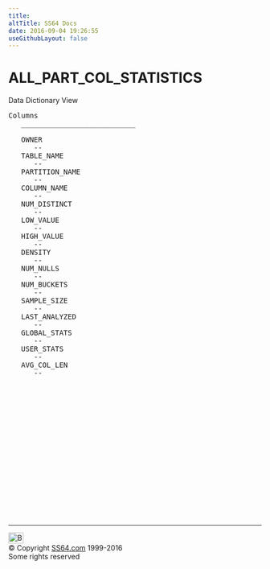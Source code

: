 ```yaml
---
title:
altTitle: SS64 Docs
date: 2016-09-04 19:26:55
useGithubLayout: false
---
```

<!-- #BeginLibraryItem "/Library/head_orad.lbi" --><!-- #EndLibraryItem --><h1>ALL_PART_COL_STATISTICS </h1><p> Data Dictionary View </p> 
 
<pre>Columns
   ___________________________
 
   OWNER
      --
   TABLE_NAME
      --
   PARTITION_NAME
      --
   COLUMN_NAME
      --
   NUM_DISTINCT
      --
   LOW_VALUE
      --
   HIGH_VALUE
      --
   DENSITY
      --
   NUM_NULLS
      --
   NUM_BUCKETS
      --
   SAMPLE_SIZE
      --
   LAST_ANALYZED
      --
   GLOBAL_STATS
      --
   USER_STATS
      --
   AVG_COL_LEN
      --

</pre><!-- #BeginLibraryItem "/Library/foot_orad.lbi" --><p>
<!-- oracle-footer -->
<ins class="adsbygoogle" style="display:inline-block;width:300px;height:250px" data-ad-client="ca-pub-6140977852749469" data-ad-slot="4275490898"></ins>
<script>
(adsbygoogle = window.adsbygoogle || []).push({});
</script></p>
<hr>
<div id="bl" class="footer"><a href="ALL_PART_COL_STATISTICS.html#"><img src="../images/top.png" width="30" height="22" alt="Back to the Top"></a></div>
<div id="br" class="footer, tagline">© Copyright <a href="http://ss64.com/">SS64.com</a> 1999-2016<br>
Some rights reserved</div>
<!-- #EndLibraryItem -->

